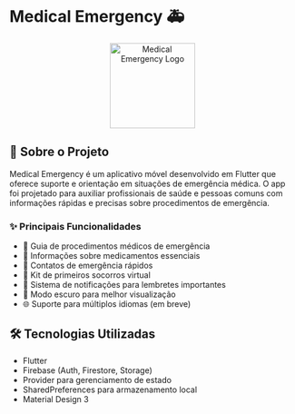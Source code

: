 # Medical Emergency 🚑

<p align="center">
  <img src="assets/app_icon.png" width="150" alt="Medical Emergency Logo">
</p>

## 📱 Sobre o Projeto

Medical Emergency é um aplicativo móvel desenvolvido em Flutter que oferece suporte e orientação em situações de emergência médica. O app foi projetado para auxiliar profissionais de saúde e pessoas comuns com informações rápidas e precisas sobre procedimentos de emergência.

### ✨ Principais Funcionalidades

- 🏥 Guia de procedimentos médicos de emergência
- 💊 Informações sobre medicamentos essenciais
- 🚨 Contatos de emergência rápidos
- 🧰 Kit de primeiros socorros virtual
- 🔔 Sistema de notificações para lembretes importantes
- 🌙 Modo escuro para melhor visualização
- 🌐 Suporte para múltiplos idiomas (em breve)

## 🛠️ Tecnologias Utilizadas

- Flutter
- Firebase (Auth, Firestore, Storage)
- Provider para gerenciamento de estado
- SharedPreferences para armazenamento local
- Material Design 3

